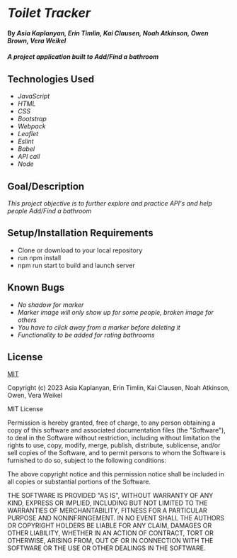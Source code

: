 # _Toilet Tracker_

#### By _Asia Kaplanyan, Erin Timlin, Kai Clausen, Noah Atkinson, Owen Brown, Vera Weikel_

#### _A project application built to Add/Find a bathroom_

## Technologies Used

- _JavaScript_
- _HTML_
- _CSS_
- _Bootstrap_
- _Webpack_
- _Leaflet_
- _Eslint_
- _Babel_
- _API call_
- _Node_

## Goal/Description

_This project objective is to further explore and practice API's and help people Add/Find a bathroom_

## Setup/Installation Requirements
- Clone or download to your local repository
- run npm install
- npm run start to build and launch server

## Known Bugs

- _No shadow for marker_
- _Marker image will only show up for some people, broken image for others_
- _You have to click away from a marker before deleting it_
- _Functionality to be added for rating bathrooms_

## License

[MIT](https://choosealicense.com/licenses/mit/)

Copyright (c) 2023 Asia Kaplanyan, Erin Timlin, Kai Clausen, Noah Atkinson, Owen, Vera Weikel

MIT License

Permission is hereby granted, free of charge, to any person obtaining a copy
of this software and associated documentation files (the "Software"), to deal
in the Software without restriction, including without limitation the rights
to use, copy, modify, merge, publish, distribute, sublicense, and/or sell
copies of the Software, and to permit persons to whom the Software is
furnished to do so, subject to the following conditions:

The above copyright notice and this permission notice shall be included in all
copies or substantial portions of the Software.

THE SOFTWARE IS PROVIDED "AS IS", WITHOUT WARRANTY OF ANY KIND, EXPRESS OR
IMPLIED, INCLUDING BUT NOT LIMITED TO THE WARRANTIES OF MERCHANTABILITY,
FITNESS FOR A PARTICULAR PURPOSE AND NONINFRINGEMENT. IN NO EVENT SHALL THE
AUTHORS OR COPYRIGHT HOLDERS BE LIABLE FOR ANY CLAIM, DAMAGES OR OTHER
LIABILITY, WHETHER IN AN ACTION OF CONTRACT, TORT OR OTHERWISE, ARISING FROM,
OUT OF OR IN CONNECTION WITH THE SOFTWARE OR THE USE OR OTHER DEALINGS IN THE
SOFTWARE.